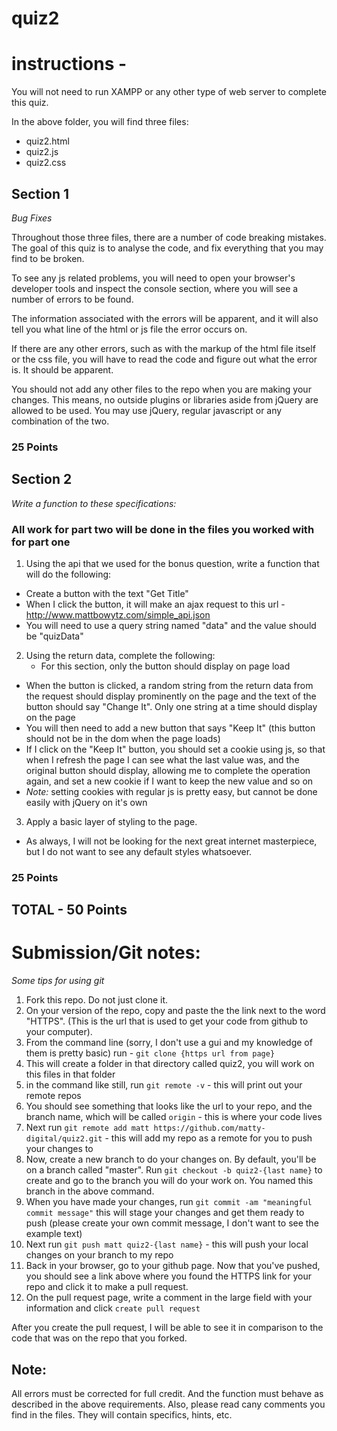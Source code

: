 # quiz2

# instructions - 

You will not need to run XAMPP or any other type of web server to complete this quiz.

In the above folder, you will find three files:
* quiz2.html
* quiz2.js
* quiz2.css

## Section 1

*Bug Fixes*

Throughout those three files, there are a number of code breaking mistakes. The goal of this quiz is to analyse the code, and fix everything that you may find to be broken.

To see any js related problems, you will need to open your browser's developer tools and inspect the console section, where you will see a number of errors to be found.

The information associated with the errors will be apparent, and it will also tell you what line of the html or js file the error occurs on.

If there are any other errors, such as with the markup of the html file itself or the css file, you will have to read the code and figure out what the error is. It should be apparent.

You should not add any other files to the repo when you are making your changes. This means, no outside plugins or libraries aside from jQuery are allowed to be used. You may use jQuery, regular javascript or any combination of the two.

### 25 Points

## Section 2

*Write a function to these specifications:*

### All work for part two will be done in the files you worked with for part one

1. Using the api that we used for the bonus question, write a function that will do the following:
  * Create a button with the text "Get Title"
  * When I click the button, it will make an ajax request to this url - http://www.mattbowytz.com/simple_api.json
  * You will need to use a query string named "data" and the value should be "quizData"

2. Using the return data, complete the following:
	* For this section, only the button should display on page load
  * When the button is clicked, a random string from the return data from the request should display prominently on the page and the text of the button should say "Change It". Only one string at a time should display on the page
  * You will then need to add a new button that says "Keep It" (this button should not be in the dom when the page loads)
  * If I click on the "Keep It" button, you should set a cookie using js, so that when I refresh the page I can see what the last value was, and the original button should display, allowing me to complete the operation again, and set a new cookie if I want to keep the new value and so on
  * *Note:* setting cookies with regular js is pretty easy, but cannot be done easily with jQuery on it's own

3. Apply a basic layer of styling to the page.
  * As always, I will not be looking for the next great internet masterpiece, but I do not want to see any default styles whatsoever.

### 25 Points

## TOTAL - 50 Points

# Submission/Git notes:

*Some tips for using git*

1. Fork this repo. Do not just clone it.
2. On your version of the repo, copy and paste the the link next to the word "HTTPS". (This is the url that is used to get your code from github to your computer).
3. From the command line (sorry, I don't use a gui and my knowledge of them is pretty basic) run - `git clone {https url from page}`
4. This will create a folder in that directory called quiz2, you will work on this files in that folder
5. in the command like still, run `git remote -v` - this will print out your remote repos
6. You should see something that looks like the url to your repo, and the branch name, which will be called `origin` - this is where your code lives
7. Next run `git remote add matt https://github.com/matty-digital/quiz2.git` - this will add my repo as a remote for you to push your changes to
8. Now, create a new branch to do your changes on. By default, you'll be on a branch called "master". Run `git checkout -b quiz2-{last name}` to create and go to the branch you will do your work on. You named this branch in the above command.
9. When you have made your changes, run `git commit -am "meaningful commit message"` this will stage your changes and get them ready to push (please create your own commit message, I don't want to see the example text)
9. Next run `git push matt quiz2-{last name}` - this will push your local changes on your branch to my repo
10. Back in your browser, go to your github page. Now that you've pushed, you should see a link above where you found the HTTPS link for your repo and click it to make a pull request.
11. On the pull request page, write a comment in the large field with your information and click `create pull request`

After you create the pull request, I will be able to see it in comparison to the code that was on the repo that you forked.

## Note:

All errors must be corrected for full credit. And the function must behave as described in the above requirements. Also, please read cany comments you find in the files. They will contain specifics, hints, etc.